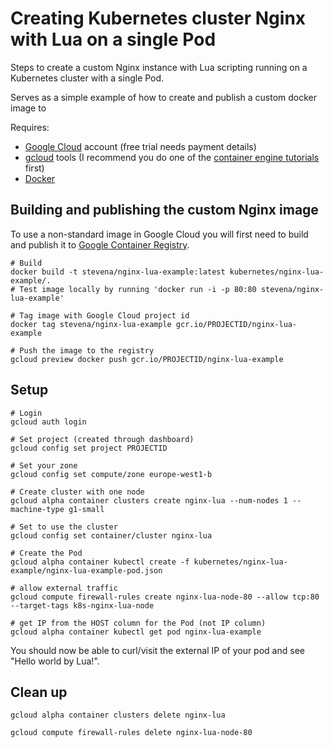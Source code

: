 # Creating Kubernetes cluster Nginx with Lua on a single Pod

Steps to create a custom Nginx instance with Lua scripting running on a Kubernetes cluster with a single Pod.

Serves as a simple example of how to create and publish a custom docker image to

Requires:
* [Google Cloud](https://cloud.google.com/) account (free trial needs payment details)
* [gcloud](https://cloud.google.com/container-engine/docs/before-you-begin#install_the_gcloud_command_line_interface) tools (I recommend you do one of the [container engine tutorials](https://cloud.google.com/container-engine/docs/tutorials/hello-wordpress) first)
* [Docker](https://www.docker.com/)

## Building and publishing the custom Nginx image

To use a non-standard image in Google Cloud you will first need to build and publish it to [Google Container Registry](https://cloud.google.com/tools/container-registry/).

```
# Build
docker build -t stevena/nginx-lua-example:latest kubernetes/nginx-lua-example/.
# Test image locally by running 'docker run -i -p 80:80 stevena/nginx-lua-example'

# Tag image with Google Cloud project id
docker tag stevena/nginx-lua-example gcr.io/PROJECTID/nginx-lua-example

# Push the image to the registry
gcloud preview docker push gcr.io/PROJECTID/nginx-lua-example
```

## Setup

```
# Login
gcloud auth login

# Set project (created through dashboard)
gcloud config set project PROJECTID

# Set your zone
gcloud config set compute/zone europe-west1-b

# Create cluster with one node
gcloud alpha container clusters create nginx-lua --num-nodes 1 --machine-type g1-small

# Set to use the cluster
gcloud config set container/cluster nginx-lua

# Create the Pod
gcloud alpha container kubectl create -f kubernetes/nginx-lua-example/nginx-lua-example-pod.json

# allow external traffic
gcloud compute firewall-rules create nginx-lua-node-80 --allow tcp:80 --target-tags k8s-nginx-lua-node

# get IP from the HOST column for the Pod (not IP column)
gcloud alpha container kubectl get pod nginx-lua-example
```

You should now be able to curl/visit the external IP of your pod and see "Hello world by Lua!".

## Clean up

```
gcloud alpha container clusters delete nginx-lua

gcloud compute firewall-rules delete nginx-lua-node-80
```
